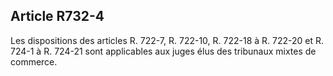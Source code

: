 Article R732-4
----
Les dispositions des articles R. 722-7, R. 722-10, R. 722-18 à R. 722-20 et R.
724-1 à R. 724-21 sont applicables aux juges élus des tribunaux mixtes de
commerce.
